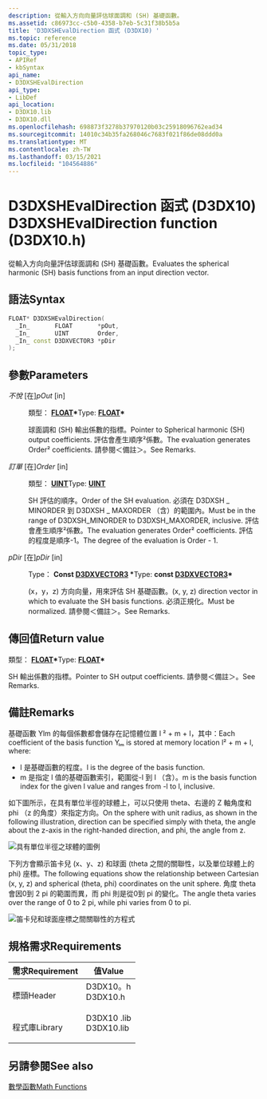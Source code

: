 ```yaml
---
description: 從輸入方向向量評估球面調和 (SH) 基礎函數。
ms.assetid: c86973cc-c5b0-4358-b7eb-5c31f38b5b5a
title: 'D3DXSHEvalDirection 函式 (D3DX10) '
ms.topic: reference
ms.date: 05/31/2018
topic_type:
- APIRef
- kbSyntax
api_name:
- D3DXSHEvalDirection
api_type:
- LibDef
api_location:
- D3DX10.lib
- D3DX10.dll
ms.openlocfilehash: 698873f3278b37970120b03c25918096762ead34
ms.sourcegitcommit: 14010c34b35fa268046c7683f021f86de08ddd0a
ms.translationtype: MT
ms.contentlocale: zh-TW
ms.lasthandoff: 03/15/2021
ms.locfileid: "104564886"
---
```

# <a name="d3dxshevaldirection-function-d3dx10h"></a><span data-ttu-id="7d37b-103">D3DXSHEvalDirection 函式 (D3DX10) </span><span class="sxs-lookup"><span data-stu-id="7d37b-103">D3DXSHEvalDirection function (D3DX10.h)</span></span>

<span data-ttu-id="7d37b-104">從輸入方向向量評估球面調和 (SH) 基礎函數。</span><span class="sxs-lookup"><span data-stu-id="7d37b-104">Evaluates the spherical harmonic (SH) basis functions from an input direction vector.</span></span>

## <a name="syntax"></a><span data-ttu-id="7d37b-105">語法</span><span class="sxs-lookup"><span data-stu-id="7d37b-105">Syntax</span></span>


```C++
FLOAT* D3DXSHEvalDirection(
  _In_       FLOAT       *pOut,
  _In_       UINT        Order,
  _In_ const D3DXVECTOR3 *pDir
);
```



## <a name="parameters"></a><span data-ttu-id="7d37b-106">參數</span><span class="sxs-lookup"><span data-stu-id="7d37b-106">Parameters</span></span>

<dl> <dt>

<span data-ttu-id="7d37b-107">*不悅* \[在\]</span><span class="sxs-lookup"><span data-stu-id="7d37b-107">*pOut* \[in\]</span></span>
</dt> <dd>

<span data-ttu-id="7d37b-108">類型： **[ **FLOAT**](../winprog/windows-data-types.md)\***</span><span class="sxs-lookup"><span data-stu-id="7d37b-108">Type: **[**FLOAT**](../winprog/windows-data-types.md)\***</span></span>

<span data-ttu-id="7d37b-109">球面調和 (SH) 輸出係數的指標。</span><span class="sxs-lookup"><span data-stu-id="7d37b-109">Pointer to Spherical harmonic (SH) output coefficients.</span></span> <span data-ttu-id="7d37b-110">評估會產生順序²係數。</span><span class="sxs-lookup"><span data-stu-id="7d37b-110">The evaluation generates Order² coefficients.</span></span> <span data-ttu-id="7d37b-111">請參閱＜備註＞。</span><span class="sxs-lookup"><span data-stu-id="7d37b-111">See Remarks.</span></span>

</dd> <dt>

<span data-ttu-id="7d37b-112">*訂單* \[在\]</span><span class="sxs-lookup"><span data-stu-id="7d37b-112">*Order* \[in\]</span></span>
</dt> <dd>

<span data-ttu-id="7d37b-113">類型： **[ **UINT**](../winprog/windows-data-types.md)**</span><span class="sxs-lookup"><span data-stu-id="7d37b-113">Type: **[**UINT**](../winprog/windows-data-types.md)**</span></span>

<span data-ttu-id="7d37b-114">SH 評估的順序。</span><span class="sxs-lookup"><span data-stu-id="7d37b-114">Order of the SH evaluation.</span></span> <span data-ttu-id="7d37b-115">必須在 D3DXSH \_ MINORDER 到 D3DXSH \_ MAXORDER （含）的範圍內。</span><span class="sxs-lookup"><span data-stu-id="7d37b-115">Must be in the range of D3DXSH\_MINORDER to D3DXSH\_MAXORDER, inclusive.</span></span> <span data-ttu-id="7d37b-116">評估會產生順序²係數。</span><span class="sxs-lookup"><span data-stu-id="7d37b-116">The evaluation generates Order² coefficients.</span></span> <span data-ttu-id="7d37b-117">評估的程度是順序-1。</span><span class="sxs-lookup"><span data-stu-id="7d37b-117">The degree of the evaluation is Order - 1.</span></span>

</dd> <dt>

<span data-ttu-id="7d37b-118">*pDir* \[在\]</span><span class="sxs-lookup"><span data-stu-id="7d37b-118">*pDir* \[in\]</span></span>
</dt> <dd>

<span data-ttu-id="7d37b-119">Type： **Const [**D3DXVECTOR3**](../direct3d9/d3dxvector3.md) \***</span><span class="sxs-lookup"><span data-stu-id="7d37b-119">Type: **const [**D3DXVECTOR3**](../direct3d9/d3dxvector3.md)\***</span></span>

<span data-ttu-id="7d37b-120"> (x，y，z) 方向向量，用來評估 SH 基礎函數。</span><span class="sxs-lookup"><span data-stu-id="7d37b-120">(x, y, z) direction vector in which to evaluate the SH basis functions.</span></span> <span data-ttu-id="7d37b-121">必須正規化。</span><span class="sxs-lookup"><span data-stu-id="7d37b-121">Must be normalized.</span></span> <span data-ttu-id="7d37b-122">請參閱＜備註＞。</span><span class="sxs-lookup"><span data-stu-id="7d37b-122">See Remarks.</span></span>

</dd> </dl>

## <a name="return-value"></a><span data-ttu-id="7d37b-123">傳回值</span><span class="sxs-lookup"><span data-stu-id="7d37b-123">Return value</span></span>

<span data-ttu-id="7d37b-124">類型： **[ **FLOAT**](../winprog/windows-data-types.md)\***</span><span class="sxs-lookup"><span data-stu-id="7d37b-124">Type: **[**FLOAT**](../winprog/windows-data-types.md)\***</span></span>

<span data-ttu-id="7d37b-125">SH 輸出係數的指標。</span><span class="sxs-lookup"><span data-stu-id="7d37b-125">Pointer to SH output coefficients.</span></span> <span data-ttu-id="7d37b-126">請參閱＜備註＞。</span><span class="sxs-lookup"><span data-stu-id="7d37b-126">See Remarks.</span></span>

## <a name="remarks"></a><span data-ttu-id="7d37b-127">備註</span><span class="sxs-lookup"><span data-stu-id="7d37b-127">Remarks</span></span>

<span data-ttu-id="7d37b-128">基礎函數 Ylm 的每個係數都會儲存在記憶體位置 l ² + m + l，其中：</span><span class="sxs-lookup"><span data-stu-id="7d37b-128">Each coefficient of the basis function Yₗₘ is stored at memory location l² + m + l, where:</span></span>

-   <span data-ttu-id="7d37b-129">l 是基礎函數的程度。</span><span class="sxs-lookup"><span data-stu-id="7d37b-129">l is the degree of the basis function.</span></span>
-   <span data-ttu-id="7d37b-130">m 是指定 l 值的基礎函數索引，範圍從-l 到 l （含）。</span><span class="sxs-lookup"><span data-stu-id="7d37b-130">m is the basis function index for the given l value and ranges from -l to l, inclusive.</span></span>

<span data-ttu-id="7d37b-131">如下圖所示，在具有單位半徑的球體上，可以只使用 theta、右邊的 Z 軸角度和 phi （z 的角度）來指定方向。</span><span class="sxs-lookup"><span data-stu-id="7d37b-131">On the sphere with unit radius, as shown in the following illustration, direction can be specified simply with theta, the angle about the z-axis in the right-handed direction, and phi, the angle from z.</span></span>

![具有單位半徑之球體的圖例](images/spherical-coordinates.png)

<span data-ttu-id="7d37b-133">下列方會顯示笛卡兒 (x、y、z) 和球面 (theta 之間的關聯性，以及單位球體上的 phi) 座標。</span><span class="sxs-lookup"><span data-stu-id="7d37b-133">The following equations show the relationship between Cartesian (x, y, z) and spherical (theta, phi) coordinates on the unit sphere.</span></span> <span data-ttu-id="7d37b-134">角度 theta 會因0到 2 pi 的範圍而異，而 phi 則是從0到 pi 的變化。</span><span class="sxs-lookup"><span data-stu-id="7d37b-134">The angle theta varies over the range of 0 to 2 pi, while phi varies from 0 to pi.</span></span>

![笛卡兒和球面座標之間關聯性的方程式](images/spherical-coordinates-equations.png)

## <a name="requirements"></a><span data-ttu-id="7d37b-136">規格需求</span><span class="sxs-lookup"><span data-stu-id="7d37b-136">Requirements</span></span>



| <span data-ttu-id="7d37b-137">需求</span><span class="sxs-lookup"><span data-stu-id="7d37b-137">Requirement</span></span> | <span data-ttu-id="7d37b-138">值</span><span class="sxs-lookup"><span data-stu-id="7d37b-138">Value</span></span> |
|--------------------|---------------------------------------------------------------------------------------|
| <span data-ttu-id="7d37b-139">標頭</span><span class="sxs-lookup"><span data-stu-id="7d37b-139">Header</span></span><br/>  | <dl> <span data-ttu-id="7d37b-140"><dt>D3DX10。h</dt></span><span class="sxs-lookup"><span data-stu-id="7d37b-140"><dt>D3DX10.h</dt></span></span> </dl>   |
| <span data-ttu-id="7d37b-141">程式庫</span><span class="sxs-lookup"><span data-stu-id="7d37b-141">Library</span></span><br/> | <dl> <span data-ttu-id="7d37b-142"><dt>D3DX10 .lib</dt></span><span class="sxs-lookup"><span data-stu-id="7d37b-142"><dt>D3DX10.lib</dt></span></span> </dl> |



## <a name="see-also"></a><span data-ttu-id="7d37b-143">另請參閱</span><span class="sxs-lookup"><span data-stu-id="7d37b-143">See also</span></span>

<dl> <dt>

[<span data-ttu-id="7d37b-144">數學函數</span><span class="sxs-lookup"><span data-stu-id="7d37b-144">Math Functions</span></span>](d3d10-graphics-reference-d3dx10-functions-math.md)
</dt> </dl>

 

 
